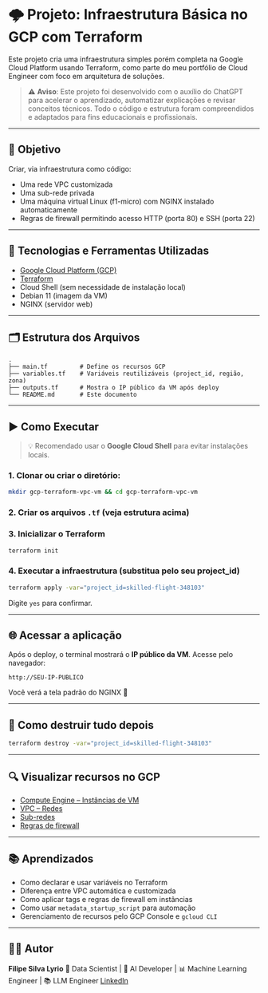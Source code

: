 # 🌩️ Projeto: Infraestrutura Básica no GCP com Terraform

Este projeto cria uma infraestrutura simples porém completa na Google Cloud Platform usando Terraform, como parte do meu portfólio de Cloud Engineer com foco em arquitetura de soluções.

> ⚠️ **Aviso**: Este projeto foi desenvolvido com o auxílio do ChatGPT para acelerar o aprendizado, automatizar explicações e revisar conceitos técnicos. Todo o código e estrutura foram compreendidos e adaptados para fins educacionais e profissionais.

---

## 🎯 Objetivo

Criar, via infraestrutura como código:

- Uma rede VPC customizada
- Uma sub-rede privada
- Uma máquina virtual Linux (f1-micro) com NGINX instalado automaticamente
- Regras de firewall permitindo acesso HTTP (porta 80) e SSH (porta 22)

---

## 🧰 Tecnologias e Ferramentas Utilizadas

- [Google Cloud Platform (GCP)](https://cloud.google.com/)
- [Terraform](https://www.terraform.io/)
- Cloud Shell (sem necessidade de instalação local)
- Debian 11 (imagem da VM)
- NGINX (servidor web)

---

## 🗂️ Estrutura dos Arquivos

```
.
├── main.tf         # Define os recursos GCP
├── variables.tf    # Variáveis reutilizáveis (project_id, região, zona)
├── outputs.tf      # Mostra o IP público da VM após deploy
└── README.md       # Este documento
```

---

## ▶️ Como Executar

> 💡 Recomendado usar o **Google Cloud Shell** para evitar instalações locais.

### 1. Clonar ou criar o diretório:

```bash
mkdir gcp-terraform-vpc-vm && cd gcp-terraform-vpc-vm
```

### 2. Criar os arquivos `.tf` (veja estrutura acima)

### 3. Inicializar o Terraform

```bash
terraform init
```

### 4. Executar a infraestrutura (substitua pelo seu project_id)

```bash
terraform apply -var="project_id=skilled-flight-348103"
```

Digite `yes` para confirmar.

---

## 🌐 Acessar a aplicação

Após o deploy, o terminal mostrará o **IP público da VM**. Acesse pelo navegador:

```
http://SEU-IP-PUBLICO
```

Você verá a tela padrão do NGINX 🎉

---

## 🧹 Como destruir tudo depois

```bash
terraform destroy -var="project_id=skilled-flight-348103"
```

---

## 🔍 Visualizar recursos no GCP

- [Compute Engine – Instâncias de VM](https://console.cloud.google.com/compute/instances)
- [VPC – Redes](https://console.cloud.google.com/networking/networks/list)
- [Sub-redes](https://console.cloud.google.com/networking/subnetworks)
- [Regras de firewall](https://console.cloud.google.com/networking/firewalls/list)

---

## 📚 Aprendizados

- Como declarar e usar variáveis no Terraform
- Diferença entre VPC automática e customizada
- Como aplicar tags e regras de firewall em instâncias
- Como usar `metadata_startup_script` para automação
- Gerenciamento de recursos pelo GCP Console e `gcloud CLI`

---

## 👨‍💻 Autor

**Filipe Silva Lyrio** 
🧠 Data Scientist | 🤖 AI Developer | 📊 Machine Learning Engineer | 📚 LLM Engineer
[LinkedIn](https://www.linkedin.com/in/filipelyrio)
